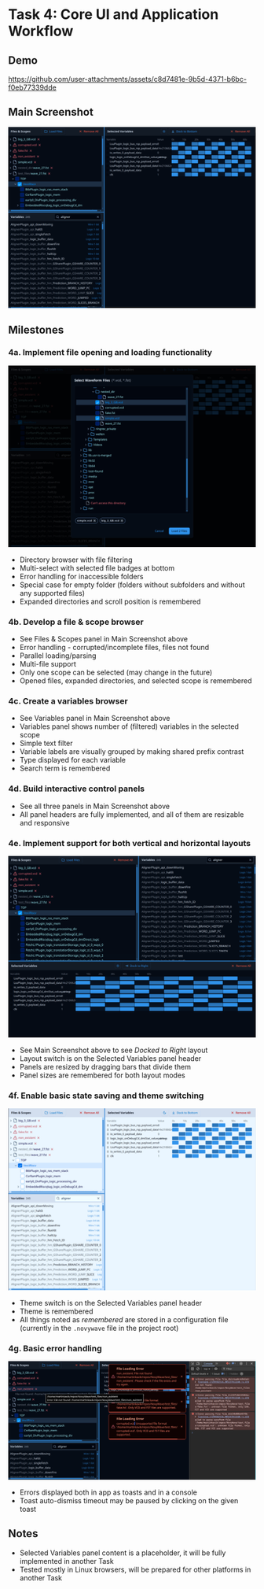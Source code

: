 # Task 4: Core UI and Application Workflow

## Demo

https://github.com/user-attachments/assets/c8d7481e-9b5d-4371-b6bc-f0eb77339dde

## Main Screenshot

![Dark Theme Interface](Task%204%20-%20media/app_dark.png)

## Milestones

### 4a. Implement file opening and loading functionality
![File Selection Dialog](Task%204%20-%20media/select_waveform_files_dialog.png)
- Directory browser with file filtering
- Multi-select with selected file badges at bottom
- Error handling for inaccessible folders
- Special case for empty folder (folders without subfolders and without any supported files)
- Expanded directories and scroll position is remembered

### 4b. Develop a file & scope browser
- See Files & Scopes panel in Main Screenshot above
- Error handling - corrupted/incomplete files, files not found
- Parallel loading/parsing
- Multi-file support
- Only one scope can be selected (may change in the future)
- Opened files, expanded directories, and selected scope is remembered 

### 4c. Create a variables browser
- See Variables panel in Main Screenshot above
- Variables panel shows number of (filtered) variables in the selected scope
- Simple text filter
- Variable labels are visually grouped by making shared prefix contrast
- Type displayed for each variable
- Search term is remembered

### 4d. Build interactive control panels 
- See all three panels in Main Screenshot above
- All panel headers are fully implemented, and all of them are resizable and responsive

### 4e. Implement support for both vertical and horizontal layouts
![Docked to Bottom Layout](Task%204%20-%20media/docked_to_bottom.png)
- See Main Screenshot above to see _Docked to Right_ layout
- Layout switch is on the Selected Variables panel header
- Panels are resized by dragging bars that divide them
- Panel sizes are remembered for both layout modes

### 4f. Enable basic state saving and theme switching
![Light Theme Interface](Task%204%20-%20media/app_light.png)
- Theme switch is on the Selected Variables panel header
- Theme is remembered
- All things noted as _remembered_ are stored in a configuration file (currently in the `.novywave` file in the project root)

### 4g. Basic error handling
![Error Handling System](Task%204%20-%20media/errors.png)
- Errors displayed both in app as toasts and in a console
- Toast auto-dismiss timeout may be paused by clicking on the given toast


## Notes
- Selected Variables panel content is a placeholder, it will be fully implemented in another Task
- Tested mostly in Linux browsers, will be prepared for other platforms in another Task

